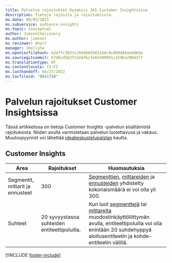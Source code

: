 ```yaml
---
title: Palvelun rajoitukset Dynamics 365 Customer Insightsissa
description: Tietoja rajoista ja rajoituksista.
ms.date: 09/03/2021
ms.subservice: audience-insights
ms.topic: conceptual
author: JimsonChalissery
ms.author: jimsonc
ms.reviewer: mhart
manager: shellyha
ms.openlocfilehash: e2e7fc3033c25646693831d4c4c800d84ae6d6da
ms.sourcegitcommit: b7dbcd5627c2ebfbcfe65589991c159ba290d377
ms.translationtype: HT
ms.contentlocale: fi-FI
ms.lasthandoff: 04/27/2022
ms.locfileid: "8641758"
---
```

# <a name="service-limits-in-customer-insights"></a>Palvelun rajoitukset Customer Insightsissa

Tässä artikkelissa on tietoja Customer Insights -palvelun sisältämistä rajoituksista. Niiden avulla varmistetaan palvelun luotettavuus ja vakaus. Muutospyynnöt voi lähettää [ideakeskustelupalstan](https://go.microsoft.com/fwlink/?linkid=2074172) kautta. 

## <a name="customer-insights"></a>Customer Insights

| Area  | Rajoitukset  | Huomautuksia |
|-------------|---------------------------------------------------------------------|---------------------------------------------------------------------|
| Segmentit, mittarit ja ennusteet | 300  | [Segmenttien](segments.md), [mittareiden](measures.md) ja [ennusteiden](predictions.md) yhdistetty kokonaismäärä ei voi olla yli 300.  |
| Suhteet | 20 syvyystasoa suhteiden entiteettipoluilla. | Kun luot [segmenttejä](segments.md) tai [mittareita](measures.md) muodostinkäyttöliittymän avulla, entiteettipoluilla voi olla enintään 20 suhdehyppyä aloitusentiteetin ja kohde-entiteetin välillä.  |


[!INCLUDE [footer-include](includes/footer-banner.md)]

